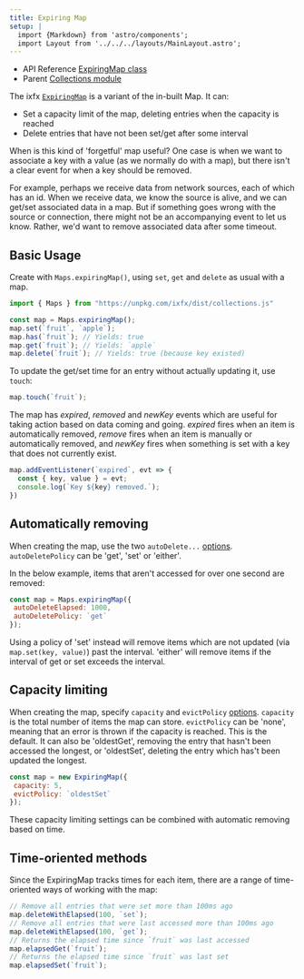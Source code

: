 ```yaml
---
title: Expiring Map
setup: |
  import {Markdown} from 'astro/components';
  import Layout from '../../../layouts/MainLayout.astro';
---
```


<div class="tip">
<ul>
<li>API Reference <a href="https://clinth.github.io/ixfx/classes/Collections.ExpiringMap.html">ExpiringMap class</a></li>
<li>Parent <a href="https://clinth.github.io/ixfx/modules/Collections.html">Collections module</a></li>
</div>

The ixfx [`ExpiringMap`](https://clinth.github.io/ixfx/classes/Collections.ExpiringMap.html) is a variant of the in-built Map. It can:
* Set a capacity limit of the map, deleting entries when the capacity is reached
* Delete entries that have not been set/get after some interval

When is this kind of 'forgetful' map useful? One case is when we want to associate a key with a value (as we normally do with a map), but there isn't a clear event for when a key should be removed.

For example, perhaps we receive data from network sources, each of which has an id. When we receive data, we know the source is alive, and we can get/set associated data in a map. But if something goes wrong with the source or connection, there might not be an accompanying event to let us know. Rather, we'd want to remove associated data after some timeout.

## Basic Usage

Create with `Maps.expiringMap()`, using `set`, `get` and `delete` as usual with a map.

```js
import { Maps } from "https://unpkg.com/ixfx/dist/collections.js"

const map = Maps.expiringMap();
map.set(`fruit`, `apple`);
map.has(`fruit`); // Yields: true
map.get(`fruit`); // Yields: `apple`
map.delete(`fruit`); // Yields: true (because key existed)
```

To update the get/set time for an entry without actually updating it, use `touch`:

```js
map.touch(`fruit`);
```

The map has _expired_, _removed_ and _newKey_ events which are useful for taking action based on data coming and going. _expired_ fires when an item is automatically removed, _remove_ fires when an item is manually or automatically removed, and _newKey_ fires when something is set with a key that does not currently exist.

```js
map.addEventListener(`expired`, evt => {
  const { key, value } = evt;
  console.log(`Key ${key} removed.`);
})
```

## Automatically removing

When creating the map, use the two `autoDelete...` [options](https://clinth.github.io/ixfx/types/Collections.ExpiringMapOpts.html). `autoDeletePolicy` can be 'get', 'set' or 'either'.

In the below example, items that aren't accessed for over one second are removed:

```js
const map = Maps.expiringMap({
 autoDeleteElapsed: 1000,
 autoDeletePolicy: `get`
});
```

Using a policy of 'set' instead will remove items which are not updated (via `map.set(key, value)`) past the interval. 'either' will remove items if the interval of get or set exceeds the interval.

## Capacity limiting

When creating the map, specify `capacity` and `evictPolicy` [options](https://clinth.github.io/ixfx/types/Collections.ExpiringMapOpts.html). `capacity` is the total number of items the map can store. `evictPolicy` can be 'none', meaning that an error is thrown if the capacity is reached. This is the default. It can also be 'oldestGet', removing the entry that hasn't been accessed the longest, or 'oldestSet', deleting the entry which has't been updated the longest.

```js
const map = new ExpiringMap({
 capacity: 5,
 evictPolicy: `oldestSet`
});
```

These capacity limiting settings can be combined with automatic removing based on time.

## Time-oriented methods

Since the ExpiringMap tracks times for each item, there are a range of time-oriented ways of working with the map:

```js
// Remove all entries that were set more than 100ms ago
map.deleteWithElapsed(100, `set`);
// Remove all entries that were last accessed more than 100ms ago
map.deleteWithElapsed(100, `get`);
// Returns the elapsed time since `fruit` was last accessed
map.elapsedGet(`fruit`); 
// Returns the elapsed time since `fruit` was last set
map.elapsedSet(`fruit`);
```
